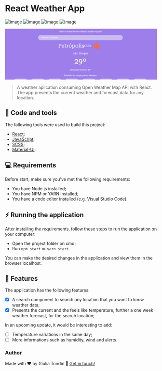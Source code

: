 # React Weather App

![image](https://img.shields.io/github/languages/count/giuliatondin/weather-app?color=%23ffd103&style=for-the-badge)
![image](https://img.shields.io/github/languages/top/giuliatondin/weather-app?color=%23ffd103&style=for-the-badge)
![image](https://img.shields.io/github/repo-size/giuliatondin/weather-app?color=%23ffd103&style=for-the-badge)
![image](https://img.shields.io/github/license/giuliatondin/weather-app?color=%23ffd103&style=for-the-badge)

<img src="weather-app-banner.png" alt="Banner do repositório">

> A weather aplication consuming Open Weather Map API with React. The app presents the current weather and forecast data for any location.

## 🚀 Code and tools
The following tools were used to build this project:

* [React](https://reactjs.org);
* [JavaScript](https://developer.mozilla.org/docs/Web/JavaScript);
* [SCSS](https://sass-lang.com);
* [Material-UI](http://mui.com/).

## 💻 Requirements
Before start, make sure you've met the following requirements:
* You have Node.js installed;
* You have NPM or YARN installed;
* You have a code editor installed (e.g. Visual Studio Code).

## ⚡ Running the application
After installing the requirements, follow these steps to run the application on your computer:

* Open the project folder on cmd;
* Run `npm start` or `yarn start`.

You can make the desired changes in the application and view them in the browser localhost. 

## 🎯 Features
The application has the following features:
- [x] A search component to search any location that you want to know weather data;
- [x] Presents the current and the feels like temperature, further a one week weather forecast, for the search location;

In an upcoming update, it would be interesting to add:
- [ ] Temperature variations in the same day;
- [ ] More informations such as humidity, wind and alerts.

### Author
Made with ❤️ by Giulia Tondin 👋 <a href="https://github.com/giuliatondin">Get in touch!</a>